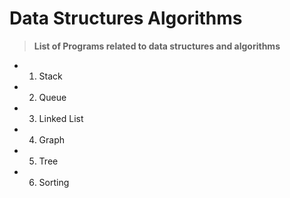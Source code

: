 # Data Structures Algorithms
> **List of Programs related to data structures and algorithms**

- 1. Stack
- 2. Queue
- 3. Linked List
- 4. Graph
- 5. Tree
- 6. Sorting 
